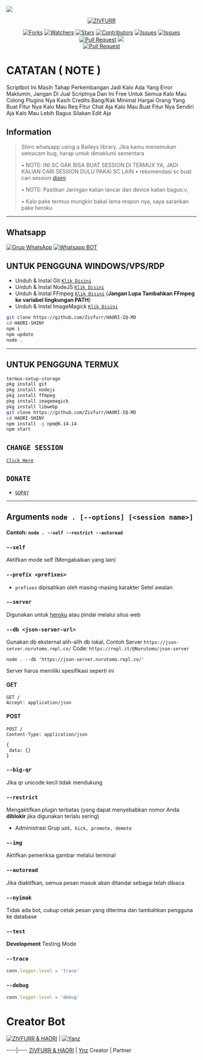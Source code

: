 <a href = "https://github.com/Zivfurr/HAORI-IQ-MD"><img src = "https://cardivo.vercel.app/api?name=HAORI SHINY&description=HAORI,%20Bot%20WhatsApp%20Created%20by%20Zivfurr.&image=https://telegra.ph/file/014dcf38f8d0c9da82860.jpg?cb=20200606024545&usqp=CAU&usqp=CAU&backgroundColor=%23ecf0f1&github=HAORI MD IQ&pattern=topography&colorPattern=%23eaeaea"/><a>
<p align="center">
  <a href="https://github.com/Zivfurr"><img src="http://readme-typing-svg.herokuapp.com?color=FFFFFF&center=true&vCenter=true&multiline=false&lines=Im++Haori+And+Zivfurr+ðŸ­;Sc+Recode+By+Zivfurr+â¤ï¸;Give+Start+And+Forks+This+Repo+ðŸŒ±;" alt="ZIVFURR">
</p>

<p align="center">
<a href="https://github.com/Zivfurr/HAORI-IQ-MD/network/members"><img title="Forks" src="https://img.shields.io/github/forks/Zivfurr/HAORI-IQ-MD?label=Forks&color=blue&style=flat-square"></a>
<a href="https://github.com/Zivfurr/HAORI-IQ-MD/watchers"><img title="Watchers" src="https://img.shields.io/github/watchers/Zivfurr/HAORI-IQ-MD?label=Watchers&color=green&style=flat-square"></a>
<a href="https://github.com/Zivfurr/HAORI-IQ-MD/stargazers"><img title="Stars" src="https://img.shields.io/github/stars/Zivfurr/HAORI-IQ-MD?label=Stars&color=yellow&style=flat-square"></a>
<a href="https://github.com/Zivfurr/HAORI-IQ-MD/graphs/contributors"><img title="Contributors" src="https://img.shields.io/github/contributors/Zivfurr/HAORI-IQ-MD?label=Contributors&color=blue&style=flat-square"></a>
<a href="https://github.com/Zivfurr/HAORI-IQ-MD/issues"><img title="Issues" src="https://img.shields.io/github/issues/Zivfurr/HAORI-IQ-MD?label=Issues&color=success&style=flat-square"></a>
<a href="https://github.com/Zivfurr/HAORI-IQ-MD/issues?q=is%3Aissue+is%3Aclosed"><img title="Issues" src="https://img.shields.io/github/issues-closed/Zivfurr/HAORI-IQ-MD?label=Issues&color=red&style=flat-square"></a>
<a href="https://github.com/Zivfurr/HAORI-IQ-MD/pulls"><img title="Pull Request" src="https://img.shields.io/github/issues-pr/Zivfurr/HAORI-IQ-MD?label=PullRequest&color=success&style=flat-square"></a>
<a href="https://www.youtube.com/channel/UC3zScvuQfMxqiTC5x_JUEng"><img src="https://img.shields.io/youtube/channel/subscribers/UC3zScvuQfMxqiTC5x_JUEng?style=social" /> <br>
<a href="https://github.com/Zivfurr/HAORI-IQ-MD/pulls?q=is%3Apr+is%3Aclosed"><img title="Pull Request" src="https://img.shields.io/github/issues-pr-closed/Zivfurr/HAORI-IQ-MD?label=PullRequest&color=red&style=flat-square"></a>
</p>

# CATATAN ( NOTE )
Scriptbot Ini Masih Tahap Perkembangan Jadi Kalo Ada Yang Error Maklumin, Jangan Di Jual Scriptnya Dan Ini Free Untuk Semua Kalo Mau Colong Plugins Nya Kasih Credits Bang/Kak Minimal Hargai Orang Yang Buat Fitur Nya Kalo Mau Req Fitur Chat Aja Kalo Mau Buat Fitur Nya Sendiri Aja Kalo Mau Lebih Bagus Silakan Edit Aja

## Information
> Shiro whatsapp using a Baileys library.
> Jika kamu menemukan semacam bug, harap untuk dimaklumi sementara
>
> • NOTE: INI SC GAK BISA BUAT SESSION DI TERMUX YA, JADI KALIAN CARI SESSION DULU PAKAI SC LAIN 
> • rekomendasi sc buat cari session [disini](https://github.com/ilmanhdyt/ShiraoriBOT-Md)
>
> • NOTE: Pastikan Jaringan kalian lancar dan device kalian bagus:v, 
> 
> • Kalo pake termux mungkin bakal lama respon nya, saya sarankan pake heroku
> 

-------
## Whatsapp

[![Grup WhatsApp](https://img.shields.io/badge/WhatsApp%20Group-25D366?style=for-the-badge&logo=whatsapp&logoColor=white)](https://chat.whatsapp.com/Kyz397uqvJZ5AvX7I4BSID)
[![Whatsapp BOT](https://img.shields.io/badge/WhatsApp%20BOT-25D366?style=for-the-badge&logo=whatsapp&logoColor=white)](https://wa.me/6281379927605)

## UNTUK PENGGUNA WINDOWS/VPS/RDP

* Unduh & Instal Git [`Klik Disini`](https://git-scm.com/downloads)
* Unduh & Instal NodeJS [`Klik Disini`](https://nodejs.org/en/download)
* Unduh & Instal FFmpeg [`Klik Disini`](https://ffmpeg.org/download.html) (**Jangan Lupa Tambahkan FFmpeg ke variabel lingkungan PATH**)
* Unduh & Instal ImageMagick [`Klik Disini`](https://imagemagick.org/script/download.php)

```bash
git clone https://github.com/Zivfurr/HAORI-IQ-MD
cd HAORI-SHINY
npm i
npm update
node .
```

---------

## UNTUK PENGGUNA TERMUX
```bash
termux-setup-storage
pkg install git
pkg install nodejs
pkg install ffmpeg
pkg install imagemagick
pkg install libwebp
git clone https://github.com/Zivfurr/HAORI-IQ-MD
cd HAORI-SHINY
npm install -g npm@6.14.14
npm start
```

## `CHANGE SESSION`

[`Click Here`](https://github.com/Zivfurr/HAORI-IQ-MD/blob/master/haori.json)

## ```DONATE```

- [`GOPAY`](https://telegra.ph/file/d6328e5dc999faa7ce51f.jpg)

---------

## Arguments `node . [--options] [<session name>]`

#### Contoh: `node . --self --restrict --autoread`

### `--self`

Aktifkan mode self (Mengabaikan yang lain)

### `--prefix <prefixes>`

* `prefixes` dipisahkan oleh masing-masing karakter
Setel awalan

### `--server`

Digunakan untuk [heroku](https://heroku.com/) atau pindai melalui situs web

### `--db <json-server-url>`

Gunakan db eksternal alih-alih db lokal, 
Contoh Server `https://json-server.nurutomo.repl.co/`
Code: `https://repl.it/@Nurutomo/json-server`

`node . --db 'https://json-server.nurutomo.repl.co/'`

Server harus memiliki spesifikasi seperti ini

#### GET

```http
GET /
Accept: application/json
```

#### POST

```http
POST /
Content-Type: application/json

{
 data: {}
}
```

### `--big-qr`

Jika qr unicode kecil tidak mendukung

### `--restrict`

Mengaktifkan plugin terbatas (yang dapat menyebabkan nomor Anda **diblokir** jika digunakan terlalu sering)

* Administrasi Grup `add, kick, promote, demote`

### `--img`

Aktifkan pemeriksa gambar melalui terminal

### `--autoread`

Jika diaktifkan, semua pesan masuk akan ditandai sebagai telah dibaca

### `--nyimak`

Tidak ada bot, cukup cetak pesan yang diterima dan tambahkan pengguna ke database

### `--test`

**Development** Testing Mode

### `--trace`

```js
conn.logger.level = 'trace'
```

### `--debug`

```js
conn.logger.level = 'debug'
```
# Creator Bot
 [![ZIVFURR & HAORI](https://github.com/Zivfurr.png?size=100)](https://github.com/Zivfurr) | [![Yanz](https://github.com/Ynzz-Bot.png?size=100)](https://github.com/Ynzz-Bot)


----|----
[ZIVFURR & HAORI](https://github.com/Zivfurr) | [Ynz](https://github.com/Ynzz-Bot)
 Creator | Partner

